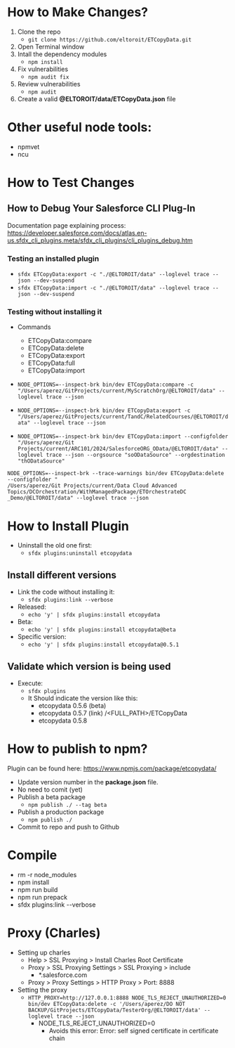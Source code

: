 # How to Make Changes?

1. Clone the repo
    - `git clone https://github.com/eltoroit/ETCopyData.git`
2. Open Terminal window
3. Intall the dependency modules
    - `npm install`
4. Fix vulnerabilities
    - `npm audit fix`
5. Review vulnerabilities
    - `npm audit`
6. Create a valid **@ELTOROIT/data/ETCopyData.json** file

# Other useful node tools:

-   npmvet
-   ncu

# How to Test Changes

## How to Debug Your Salesforce CLI Plug-In

Documentation page explaining process:
https://developer.salesforce.com/docs/atlas.en-us.sfdx_cli_plugins.meta/sfdx_cli_plugins/cli_plugins_debug.htm

### Testing an installed plugin

-   `sfdx ETCopyData:export -c "./@ELTOROIT/data" --loglevel trace --json --dev-suspend`
-   `sfdx ETCopyData:import -c "./@ELTOROIT/data" --loglevel trace --json --dev-suspend`

### Testing without installing it

-   Commands

    -   ETCopyData:compare
    -   ETCopyData:delete
    -   ETCopyData:export
    -   ETCopyData:full
    -   ETCopyData:import

-   `NODE_OPTIONS=--inspect-brk bin/dev ETCopyData:compare -c "/Users/aperez/GitProjects/current/MyScratchOrg/@ELTOROIT/data" --loglevel trace --json`
-   `NODE_OPTIONS=--inspect-brk bin/dev ETCopyData:export -c "/Users/aperez/GitProjects/current/TandC/RelatedCourses/@ELTOROIT/data" --loglevel trace --json`
-   `NODE_OPTIONS=--inspect-brk bin/dev ETCopyData:import --configfolder "/Users/aperez/Git Projects/current/ARC101/2024/SalesforceORG_OData/@ELTOROIT/data" --loglevel trace --json --orgsource "soODataSource" --orgdestination "thODataSource"`

```
NODE_OPTIONS=--inspect-brk --trace-warnings bin/dev ETCopyData:delete --configfolder "
/Users/aperez/Git Projects/current/Data Cloud Advanced Topics/DCOrchestration/WithManagedPackage/ETOrchestrateDC _Demo/@ELTOROIT/data" --loglevel trace --json
```

# How to Install Plugin

-   Uninstall the old one first:
    -   `sfdx plugins:uninstall etcopydata`

## Install different versions

-   Link the code without installing it:
    -   `sfdx plugins:link --verbose`
-   Released:
    -   `echo 'y' | sfdx plugins:install etcopydata`
-   Beta:
    -   `echo 'y' | sfdx plugins:install etcopydata@beta`
-   Specific version:
    -   `echo 'y' | sfdx plugins:install etcopydata@0.5.1`

## Validate which version is being used

-   Execute:
    -   `sfdx plugins`
    -   It Should indicate the version like this:
        -   etcopydata 0.5.6 (beta)
        -   etcopydata 0.5.7 (link) /<FULL_PATH>/ETCopyData
        -   etcopydata 0.5.8

# How to publish to npm?

Plugin can be found here: https://www.npmjs.com/package/etcopydata/

-   Update version number in the **package.json** file.
-   No need to comit (yet)
-   Publish a beta package
    -   `npm publish ./ --tag beta`
-   Publish a production package
    -   `npm publish ./`
-   Commit to repo and push to Github

# Compile

-   rm -r node_modules
-   npm install
-   npm run build
-   npm run prepack
-   sfdx plugins:link --verbose

# Proxy (Charles)

-   Setting up charles
    -   Help > SSL Proxying > Install Charles Root Certificate
    -   Proxy > SSL Proxying Settings > SSL Proxying > include
        -   \*.salesforce.com
    -   Proxy > Proxy Settings > HTTP Proxy > Port: 8888
-   Setting the proxy
    -   `HTTP_PROXY=http://127.0.0.1:8888 NODE_TLS_REJECT_UNAUTHORIZED=0 bin/dev ETCopyData:delete -c '/Users/aperez/DO NOT BACKUP/GitProjects/ETCopyData/TesterOrg/@ELTOROIT/data' --loglevel trace --json`
        -   NODE_TLS_REJECT_UNAUTHORIZED=0
            -   Avoids this error: Error: self signed certificate in certificate chain
